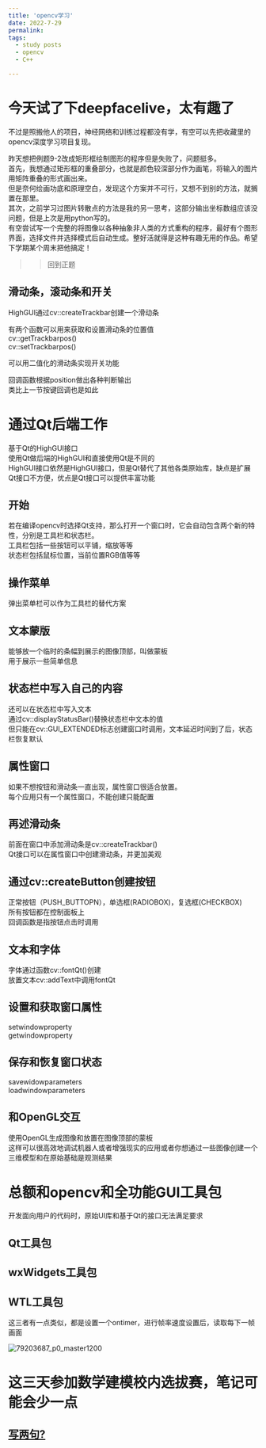 ```yaml
---
title: 'opencv学习'
date: 2022-7-29
permalink: 
tags:
  - study posts
  - opencv
  - C++

---
```


# 今天试了下deepfacelive，太有趣了     
不过是照搬他人的项目，神经网络和训练过程都没有学，有空可以先把收藏里的opencv深度学习项目复现。         

昨天想把例题9-2改成矩形框绘制图形的程序但是失败了，问题挺多。      
首先，我想通过矩形框的重叠部分，也就是颜色较深部分作为画笔，将输入的图片用矩阵重叠的形式画出来。         
但是奈何绘画功底和原理空白，发现这个方案并不可行，又想不到别的方法，就搁置在那里。      
其次，之前学习过图片转散点的方法是我的另一思考，这部分输出坐标数组应该没问题，但是上次是用python写的。        
有空尝试写一个完整的将图像以各种抽象非人类的方式重构的程序，最好有个图形界面，选择文件并选择模式后自动生成。整好活就得是这种有趣无用的作品。希望下学期某个周末把他搞定！        

>>回到正题          

## 滑动条，滚动条和开关      
HighGUI通过cv::createTrackbar创建一个滑动条        

有两个函数可以用来获取和设置滑动条的位置值      
cv::getTrackbarpos()        
cv::setTrackbarpos()         

可以用二值化的滑动条实现开关功能    


回调函数根据position做出各种判断输出    
类比上一节按键回调也是如此     

# 通过Qt后端工作    
基于Qt的HighGUI接口      
使用Qt做后端的HighGUI和直接使用Qt是不同的       
HighGUI接口依然是HighGUI接口，但是Qt替代了其他各类原始库，缺点是扩展Qt接口不方便，优点是Qt接口可以提供丰富功能          

## 开始     
若在编译opencv时选择Qt支持，那么打开一个窗口时，它会自动包含两个新的特性，分别是工具栏和状态栏。    
工具栏包括一些按钮可以平铺，缩放等等    
状态栏包括鼠标位置，当前位置RGB值等等    


## 操作菜单      
弹出菜单栏可以作为工具栏的替代方案       

## 文本蒙版      
能够放一个临时的条幅到展示的图像顶部，叫做蒙板     
用于展示一些简单信息        

## 状态栏中写入自己的内容    
还可以在状态栏中写入文本    
通过cv::displayStatusBar()替换状态栏中文本的值     
但只能在cv::GUI_EXTENDED标志创建窗口时调用，文本延迟时间到了后，状态栏恢复默认       

## 属性窗口   
如果不想按钮和滑动条一直出现，属性窗口很适合放置。   
每个应用只有一个属性窗口，不能创建只能配置    

## 再述滑动条    
前面在窗口中添加滑动条是cv::createTrackbar()    
Qt接口可以在属性窗口中创建滑动条，并更加美观     

## 通过cv::createButton创建按钮   
正常按钮（PUSH_BUTTOPN），单选框(RADIOBOX)，复选框(CHECKBOX)     
所有按钮都在控制面板上    
回调函数是指按钮点击时调用     


## 文本和字体     
字体通过函数cv::fontQt()创建       
放置文本cv::addText中调用fontQt     

## 设置和获取窗口属性       
setwindowproperty     
getwindowproperty         

## 保存和恢复窗口状态     
savewidowparameters       
loadwindowparameters      


## 和OpenGL交互    
使用OpenGL生成图像和放置在图像顶部的蒙板      
这样可以很高效地调试机器人或者增强现实的应用或者你想通过一些图像创建一个三维模型和在原始基础是观测结果        

# 总额和opencv和全功能GUI工具包    
开发面向用户的代码时，原始UI库和基于Qt的接口无法满足要求     

## Qt工具包       
## wxWidgets工具包   
## WTL工具包    

这三者有一点类似，都是设置一个ontimer，进行帧率速度设置后，读取每下一帧画面         



![79203687_p0_master1200](https://user-images.githubusercontent.com/92584983/181773513-4e4d6441-6da1-4507-9779-709f4a0a9ea6.jpg)



# 这三天参加数学建模校内选拔赛，笔记可能会少一点         


## [写两句?](https://github.com/HEA1OR/HEA1OR.github.io/tree/master/_posts)


